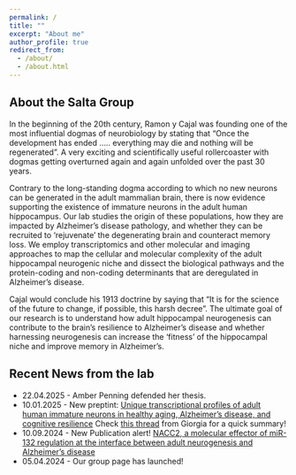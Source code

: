 ```yaml
---
permalink: /
title: ""
excerpt: "About me"
author_profile: true
redirect_from: 
  - /about/
  - /about.html
---
```


## About the Salta Group

In the beginning of the 20th century, Ramon y Cajal was founding one of the most influential dogmas of neurobiology by stating that “Once the development has ended ….. everything may die and nothing will be regenerated”. A very exciting and scientifically useful rollercoaster with dogmas getting overturned again and again unfolded over the past 30 years. 

Contrary to the long-standing dogma according to which no new neurons can be generated in the adult mammalian brain, there is now evidence supporting the existence of immature neurons in the adult human hippocampus. Our lab studies the origin of these populations, how they are impacted by Alzheimer’s disease pathology, and whether they can be recruited to ‘rejuvenate’ the degenerating brain and counteract memory loss.
We employ transcriptomics and other molecular and imaging approaches to map the cellular and molecular complexity of the adult hippocampal neurogenic niche and dissect the biological pathways and the protein-coding and non-coding determinants that are deregulated in Alzheimer’s disease.

Cajal would conclude his 1913 doctrine by saying that “It is for the science of the future to change, if possible, this harsh decree”. The ultimate goal of our research is to understand how adult hippocampal neurogenesis can contribute to the brain’s resilience to Alzheimer’s disease and whether harnessing neurogenesis can increase the ‘fitness’ of the hippocampal niche and improve memory in Alzheimer’s.


## Recent News from the lab

* 22.04.2025 - Amber Penning defended her thesis.
* 10.01.2025 - New preptint: [Unique transcriptional profiles of adult human immature neurons in healthy aging, Alzheimer’s disease, and cognitive resilience](https://www.biorxiv.org/content/10.1101/2025.01.08.631686v1) Check [this thread](https://bsky.app/profile/giorgitos.bsky.social/post/3lfeumgnlwc2i) from Giorgia for a quick summary!
* 10.09.2024 - New Publication alert! [NACC2, a molecular effector of miR-132 regulation at the interface between adult neurogenesis and Alzheimer’s disease](https://www.nature.com/articles/s41598-024-72096-6)
* 05.04.2024 - Our group page has launched!
